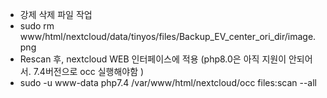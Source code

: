 - 강제 삭제 파일 작업
- sudo rm www/html/nextcloud/data/tinyos/files/Backup_EV_center_ori_dir/image.png
- Rescan 후, nextcloud WEB 인터페이스에 적용 (php8.0은 아직 지원이 안되어서. 7.4버전으로 occ 실행해야함 )
- sudo -u www-data php7.4 /var/www/html/nextcloud/occ files:scan --all
